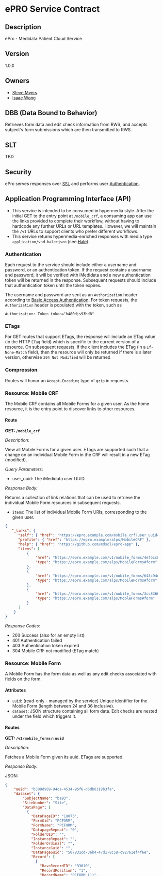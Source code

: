 <br>
<br>
<br>
<br>
<br>
<br>
<br>
<br>
<br>
<br>
<br>
<br>
<br>
<br>
<br>
<br>
<br>
<br>
<br>
<br>
<br>
<br>
<br>
<br>
<br>
<br>
<br>
<br>
<br>
<br>
<br>
<br>
<br>
<br>
<br>
<br>
<br>
<br>
<br>
<br>
<br>
<br>
<br>
<br>
<br>
<br>
<br>
<br>
<br>
<br>
<br>
<br>
<br>
<br>
<br>
<br>
<br>
<br>
<br>
<br>
<br>

# ePRO Service Contract

## Description
ePro - Medidata Patient Cloud Service

## Version ##
1.0.0

## Owners ##

* [Steve Myers](mailto:smyers@mdsol.com)
* [Isaac Wong](mailto:iwong@mdsol.com)

## DBB (Data Bound to Behavior)
Retrieves form data and edit check information from RWS, and accepts subject's form submissions
which are then transmitted to RWS.

## SLT
TBD

## Security ##
ePro serves responses over [SSL](http://en.wikipedia.org/wiki/Secure_Sockets_Layer)
and performs user [Authentication](#authentication).

## Application Programming Interface (API)

* This service is intended to be consumed in hypermedia style. After the initial GET to the entry point at `/mobile_crf`,
a consuming app can use the links provided to complete their workflow, without having to hardcode any further URLs
or URL templates. However, we will maintain the `/v1` URLs to support clients who prefer different workflows.
* This service returns hypermedia-enriched responses with media type `application/vnd.hale+json`
(see [Hale](https://github.com/mdsol/hale)).

### Authentication
Each request to the service should include either a username and password, or an authentication token.
If the request contains a username and password, it will be verified with iMedidata and a new authentication
token will be returned in the response.
Subsequent requests should include that authentication token until the token expires.

The username and password are sent as an `Authorization` header according to
[Basic Access Authentication](http://en.wikipedia.org/wiki/Basic_access_authentication).
For token requests, the `Authorization` header is populated with the token, such as

 `Authorization: Token token="h480djs93hd8"`


### ETags
For GET routes that support ETags, the response will include an ETag value (in the HTTP `ETag` field) which
is specific to the current version of a resource.
On subsequent requests, if the client includes the ETag (in a `If-None-Match` field), then the resource will
only be returned if there is a later version, otherwise `304 Not Modified` will be returned.

### Compression
Routes will honor an `Accept-Encoding` type of `gzip` in requests.


### Resource: Mobile CRF ###

The Mobile CRF contains all Mobile Forms for a given user. As the home resource, it is the entry point to
discover links to other resources.


#### Route ####

**GET: `/mobile_crf`**

*Description:*

View all Mobile Forms for a given user.
ETags are supported such that a change on an individual Mobile Form in the CRF will result in a new ETag (modified).

*Query Parameters:*

* user_uuid: The iMedidata user UUID.

*Response Body:*

Returns a collection of link relations that can be used to retrieve the individual Mobile Form resources in subsequent
requests.

* `items`: The list of individual Mobile Form URIs, corresponding to the given user.

```json
{
   "_links": {
      "self": { "href": "https://epro.example.com/mobile_crf?user_uuid=20649fc0-1b71-4267-a921-42520b14815d" },
      "profile": { "href": "https://epro.example/alps/MobileCRF" },
      "help": { "href": "https://github.com/mdsol/epro-app" },
      "items": [
          {
              "href": "https://epro.example.com/v1/mobile_forms/4efbcc84-658a-422e-9488-08b295501055",
              "type": "https://epro.example.com/alps/MobileForms#form"
          },
          {
              "href": "https://epro.example.com/v1/mobile_forms/643c94d8-8f33-446e-aeec-d0fc98952b3b",
              "type": "https://epro.example.com/alps/MobileForms#form"
          },
          {
              "href": "https://epro.example.com/v1/mobile_forms/3cc83609-ad1a-4add-8371-2794f0d262e2",
              "type": "https://epro.example.com/alps/MobleForms#form"
          }
      ]
    }
}
```

*Response Codes:*

* 200 Success (also for an empty list)
* 401 Authentication failed
* 403 Authentication token expired
* 304 Mobile CRF not modified (ETag match)


### Resource: Mobile Form
A Mobile Form has the form data as well as any edit checks associated with fields on the form.

#### Attributes ####
* `uuid`: (read-only - managed by the service) Unique identifier for the Mobile Form (length between 24 and 36 inclusive).
* `dataset`: JSON structure containing all form data. Edit checks are nested under the field which triggers it.


#### Routes ####
**GET: `/v1/mobile_forms/:uuid`**

*Description:*

Fetches a Mobile Form given its uuid. ETags are supported.

*Response Body:*

JSON:
```json
{
    "uuid": "b309d909-94ca-4534-95f6-d6db0319b3fa",
    "dataset": {
        "SubjectName": "ba93",
        "SiteNumber": "Site",
        "DataPage": [
          {
            "DataPageID": "18073",
            "FormOid": "PCFORM",
            "FormName": "PCFORM",
            "DatapageRepeat": "0",
            "FolderOID": "",
            "InstanceRepeat": "",
            "FolderOrdinal": "",
            "InstanceGuid": "",
            "DataPageGuid": "507831cd-36b4-47d1-8c58-c92761ef4f6e",
            "Record": [
              {
                "RaveRecordID": "33010",
                "RecordPosition": "1",
                "RecordName": "PCFORM (1)",
                "RecordRepeat": "1",
                "Field": [
                  {
                    "FieldOID": "TEXTFIELD",
                    "Data": "",
                    "RaveID": "",
                    "FieldNumber": "",
                    "PreText": "Text Field",
                    "PostText": "",
                    "HelpText": "",
                    "ControlType": "Text",
                    "FieldOrdinal": "1",
                    "IsLogField": "1",
                    "EproFormat": "",
                    "IsVisible": 1,
                    "IsTouched": "",
                    "IsNonConformant": "",
                    "VariableFormat": "$30"
                  },
                  {
                    "FieldOID": "MUN_FIELD",
                    "Data": "",
                    "RaveID": "",
                    "FieldNumber": "",
                    "PreText": "Numeric Field",
                    "PostText": "",
                    "HelpText": "",
                    "ControlType": "Text",
                    "FieldOrdinal": "2",
                    "IsLogField": "1",
                    "EproFormat": "",
                    "IsVisible": 1,
                    "IsNonConformant": "",
                    "VariableFormat": "5"
                  },
                  {
                    "FieldOID": "WBF",
                    "Data": "",
                    "RaveID": "",
                    "FieldNumber": "",
                    "PreText": "Wong Baker Field",
                    "PostText": "",
                    "HelpText": "",
                    "ControlType": "Text",
                    "FieldOrdinal": "3",
                    "IsLogField": "1",
                    "EproFormat": {
                      "control_name": "WongBaker",
                      "control_version": "1.0"
                    },
                    "IsVisible": 1,
                    "IsNonConformant": "",
                    "VariableFormat": "4"
                  },
                  {
                    "FieldOID": "BFIELD",
                    "Data": "",
                    "RaveID": "",
                    "FieldNumber": "",
                    "PreText": "Bristol Field",
                    "PostText": "",
                    "HelpText": "",
                    "ControlType": "Text",
                    "FieldOrdinal": "4",
                    "IsLogField": "1",
                    "EproFormat": {
                      "control_name": "Bristol",
                      "control_version": "1.0"
                    },
                    "IsVisible": 1,
                    "IsNonConformant": "",
                    "VariableFormat": "4"
                  },
                  {
                    "FieldOID": "GENDER",
                    "Data": "",
                    "RaveID": "",
                    "FieldNumber": "",
                    "PreText": "Gender",
                    "PostText": "",
                    "HelpText": "",
                    "ControlType": "RadioButton",
                    "FieldOrdinal": "5",
                    "IsLogField": "1",
                    "EproFormat": "",
                    "IsVisible": 1,
                    "IsNonConformant": "",
                    "VariableFormat": "$5",
                    "DataDictionaryOID": "MF",
                    "DataDictionaryID": "2785",
                    "DataDictionary": [
                      {
                        "DictionaryCodedData": "m",
                        "DictionaryValue": "m"
                      },
                      {
                        "DictionaryCodedData": "f",
                        "DictionaryValue": "f"
                      }
                    ],
                    "EditCheck": {
                      "CheckID": "9841",
                      "CheckName": "PCFORM_EC",
                      "CheckOID": "PCFORM_EC",
                      "CheckUpdated": "12/10/2014 8:28:06 PM",
                      "Actions": [
                        {
                          "ActionID": "12791",
                          "CheckAction": "SetDataPointVisible",
                          "ActionFieldOID": "PREG11",
                          "ActionOptions": "1"
                        }
                      ],
                      "Steps": [
                        {
                          "CheckStepID": "36164",
                          "StepOrdinal": "1",
                          "StepFieldOID": "GENDER",
                          "CompareValue": "",
                          "CheckFunction": ""
                        },
                        {
                          "CheckStepID": "36165",
                          "StepOrdinal": "3",
                          "StepFieldOID": "",
                          "CompareValue": "",
                          "CheckFunction": "IsEqualTo"
                        },
                        {
                          "CheckStepID": "36166",
                          "StepOrdinal": "2",
                          "StepFieldOID": "",
                          "CompareValue": "f",
                          "CheckFunction": ""
                        }
                      ]
                    }
                  }
                ]
              },
              {
                "FieldOID": "PREG11",
                "Data": "",
                "RaveID": "",
                "FieldNumber": "",
                "PreText": "Pregnant?",
                "PostText": "",
                "HelpText": "",
                "ControlType": "RadioButton",
                "FieldOrdinal": "6",
                "IsLogField": "1",
                "EproFormat": "",
                "IsVisible": 1,
                "IsNonConformant": "",
                "VariableFormat": "$5",
                "DataDictionaryOID": "NOYES",
                "DataDictionaryID": "2787",
                "DataDictionary": [
                  {
                    "DictionaryCodedData": "0",
                    "DictionaryValue": "No"
                  },
                  {
                    "DictionaryCodedData": "1",
                    "DictionaryValue": "Yes"
                  }
                ]
              },
              {
                "FieldOID": "DOB",
                "Data": "",
                "RaveID": "",
                "FieldNumber": "",
                "PreText": "Date Field",
                "PostText": "",
                "HelpText": "",
                "ControlType": "DateTime",
                "FieldOrdinal": "7",
                "IsLogField": "1",
                "EproFormat": "",
                "IsVisible": 1,
                "IsNonConformant": "",
                "VariableFormat": "dd MMM yyyy"
              },
              {
                "FieldOID": "ACK_FIELD",
                "Data": "",
                "RaveID": "",
                "FieldNumber": "",
                "PreText": "Acknowledge Field",
                "PostText": "",
                "HelpText": "",
                "ControlType": "Text",
                "FieldOrdinal": "8",
                "IsLogField": "1",
                "EproFormat": {
                  "control_name": "Signature",
                  "control_version": "1.0"
                },
                "IsVisible": 1,
                "IsNonConformant": "",
                "VariableFormat": "$30"
              },
              {
                "FieldOID": "SUM1A",
                "Data": "",
                "RaveID": "",
                "FieldNumber": "",
                "PreText": "Field1A",
                "PostText": "",
                "HelpText": "If sum of Field1A and Field1B is equal to 10, then show field 1C",
                "ControlType": "Text",
                "FieldOrdinal": "9",
                "IsLogField": "1",
                "EproFormat": "",
                "IsVisible": 1,
                "IsNonConformant": "",
                "VariableFormat": "5"
              },
              {
                "FieldOID": "SUM1B",
                "Data": "",
                "RaveID": "",
                "FieldNumber": "",
                "PreText": "Field1B",
                "PostText": "",
                "HelpText": "If sum of Field1A and Field1B is equal to 10, then show field 1C",
                "ControlType": "Text",
                "FieldOrdinal": "10",
                "IsLogField": "1",
                "EproFormat": "",
                "IsVisible": 1,
                "IsNonConformant": "",
                "VariableFormat": "5",
                "EditCheck": {
                  "CheckID": "9842",
                  "CheckName": "PCFORM_EC2",
                  "CheckOID": "PCFORM_EC2",
                  "CheckUpdated": "12/10/2014 8:28:06 PM",
                  "Actions": [
                    {
                      "ActionID": "12792",
                      "CheckAction": "SetDataPointVisible",
                      "ActionFieldOID": "SUM1C",
                      "ActionOptions": "1"
                    }
                  ],
                  "Steps": [
                    {
                      "CheckStepID": "36167",
                      "StepOrdinal": "1",
                      "StepFieldOID": "SUM1A",
                      "CompareValue": "",
                      "CheckFunction": ""
                    },
                    {
                      "CheckStepID": "36168",
                      "StepOrdinal": "2",
                      "StepFieldOID": "SUM1B",
                      "CompareValue": "",
                      "CheckFunction": ""
                    },
                    {
                      "CheckStepID": "36169",
                      "StepOrdinal": "3",
                      "StepFieldOID": "",
                      "CompareValue": "",
                      "CheckFunction": "Add"
                    },
                    {
                      "CheckStepID": "36170",
                      "StepOrdinal": "4",
                      "StepFieldOID": "",
                      "CompareValue": "10",
                      "CheckFunction": ""
                    },
                    {
                      "CheckStepID": "36171",
                      "StepOrdinal": "5",
                      "StepFieldOID": "",
                      "CompareValue": "",
                      "CheckFunction": "IsEqualTo"
                    }
                  ]
                }
              },
              {
                "FieldOID": "SUM1C",
                "Data": "",
                "RaveID": "",
                "FieldNumber": "",
                "PreText": "Field1C",
                "PostText": "",
                "HelpText": "Now the field is visible. Enter any value",
                "ControlType": "Text",
                "FieldOrdinal": "11",
                "IsLogField": "1",
                "EproFormat": "",
                "IsVisible": 1,
                "IsNonConformant": "",
                "VariableFormat": "5"
              },
              {
                "FieldOID": "DATE2FIELD",
                "Data": "",
                "RaveID": "",
                "FieldNumber": "",
                "PreText": "date2",
                "PostText": "",
                "HelpText": "",
                "ControlType": "DateTime",
                "FieldOrdinal": "12",
                "IsLogField": "1",
                "EproFormat": "",
                "IsVisible": 1,
                "IsNonConformant": "",
                "VariableFormat": "dd MMM yyyy hh:nn:ss:rr"
              },
              {
                "FieldOID": "TIMEST",
                "Data": "",
                "RaveID": "",
                "FieldNumber": "",
                "PreText": "timestamp",
                "PostText": "",
                "HelpText": "",
                "ControlType": "DateTime",
                "FieldOrdinal": "13",
                "IsLogField": "1",
                "EproFormat": {
                  "control_name": "Timestamp",
                  "control_version": "1.0"
                },
                "IsVisible": 1,
                "IsNonConformant": "",
                "VariableFormat": "dd MMM yyyy hh:nn:ss rr"
              }
            ]
          }
        ]
    },
    "_links": {
        "self": { "href": "https://epro.example.com/v1/mobile_forms/b309d909-94ca-4534-95f6-d6db0319b3fa" },
        "profile": { "href": "https://epro.example/alps/MobleForm" },
        "type": { "href": "https://epro.example.com/alps/MobileForms#form" },
        "help": { "href": "https://github.com/mdsol/epro-app" }
    }
}
```

*Response Codes:*

* 200 Successfully return JSON representation of Mobile Form.
* 404 The Mobile Form cannot be found
* 401 Authentication failed
* 403 Authentication token expired
* 304 Mobile Form not modified (ETag match)


### Resource: Mobile Data Page (REVIEW: confirm name)
A Mobile Data Page represents the submission of clinical data for a Mobile Form.

#### Attributes ####
* `mobile_form_uuid`: The associated Mobile Form for which data is being submitted.
* `data_page`: Encrypted clinical data submission.

#### Routes ####

**POST: `/v1/mobile_forms/:mobile_form_uuid/mobile_data_page/`**

*Description:*

Submits the clinical data page entry for a subject. The data is encrypted.

*Request Body:*

```json
{
    "data_page": "517E7C5A11E079146458C194CA5BB5B84D1FDEF878736B1185082E510E438F"
}
```

Example of `data_page` field before encryption:
```json
{
  "form_data": {
    "subject_name": "ba93",
    "log_line": 1,
    "study_uuid": "d44d5de5-35f2-4202-aa38-7d9e7aee3445",
    "signature_date_time_entered": "2014-12-10T17:03:24",
    "folder_oid": "SUBJECT",
    "form_oid": "PCFORM",
    "field_data": [
      {
        "data_value": "Response for text field!",
        "item_oid": "TEXTFIELD",
        "date_time_entered": "2014-12-10T17:02:39"
      },
      {
        "data_value": "1234",
        "item_oid": "MUN_FIELD",
        "date_time_entered": "2014-12-10T17:02:42"
      },
      {
        "data_value": "8",
        "item_oid": "WBF",
        "date_time_entered": "2014-12-10T17:02:45"
      },
      {
        "data_value": "5",
        "item_oid": "BFIELD",
        "date_time_entered": "2014-12-10T17:02:47"
      },
      {
        "data_value": "f",
        "item_oid": "GENDER",
        "date_time_entered": "2014-12-10T17:02:50"
      },
      {
        "data_value": "1",
        "item_oid": "PREG11",
        "date_time_entered": "2014-12-10T17:02:52"
      },
      {
        "data_value": "10 Dec 2014",
        "item_oid": "DOB",
        "date_time_entered": "2014-12-10T17:02:59"
      },
      {
        "data_value": "1",
        "item_oid": "SUM1A",
        "date_time_entered": "2014-12-10T17:03:04"
      },
      {
        "data_value": "9",
        "item_oid": "SUM1B",
        "date_time_entered": "2014-12-10T17:03:07"
      },
      {
        "data_value": "5555",
        "item_oid": "SUM1C",
        "date_time_entered": "2014-12-10T17:03:10"
      },
      {
        "data_value": "10 Dec 2014 06:03:10:PM",
        "item_oid": "DATE2FIELD",
        "date_time_entered": "2014-12-10T17:03:15"
      },
      {
        "data_value": "10 Dec 2014 05:03:24 PM",
        "item_oid": "TIMEST",
        "date_time_entered": "2014-12-10T17:03:24"
      }
    ],
    "site_oid": "Site",
    "version": "1.0",
    "device_id": "CEEBA156-C012-4AD2-957C-9995829BC3A7",
    "signature_oid": "ACK_FIELD",
    "rave_url": "https://epro-validation.mdsol.com",
    "study_name": "SamplePCStudy",
    "record_oid": "PCFORM_LOG_LINE",
    "subject_uuid": "95147ec5-e5c0-41f0-8146-880393d7b64e"
  }
}
```

The following will cause a Form submission to fail:
* An invalid attribute is passed

*Response Codes:*
* 202 Submitted
* 422 For invalid requests as described above.
* 404 The Mobile Form cannot be found
* 401 Authentication failed
* 403 Authentication token expired


<br>
<br>
<br>
<br>
<br>
<br>
<br>
<br>
<br>
<br>
<br>
<br>
<br>
<br>
<br>
<br>
<br>
<br>
<br>
<br>
<br>
<br>
<br>
<br>
<br>
<br>
<br>
<br>
<br>
<br>
<br>
<br>
<br>
<br>
<br>
<br>
<br>
<br>
<br>
<br>
<br>
<br>
<br>
<br>
<br>
<br>
<br>
<br>
<br>
<br>
<br>
<br>
<br>
<br>
<br>
<br>
<br>
<br>
<br>
<br>
